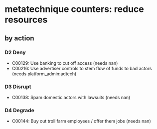 # metatechnique counters: reduce resources

## by action


### D2 Deny
* C00129: Use banking to cut off access  (needs nan)
* C00216: Use advertiser controls to stem flow of funds to bad actors (needs platform_admin:adtech)

### D3 Disrupt
* C00138: Spam domestic actors with lawsuits (needs nan)

### D4 Degrade
* C00144: Buy out troll farm employees / offer them jobs (needs nan)
